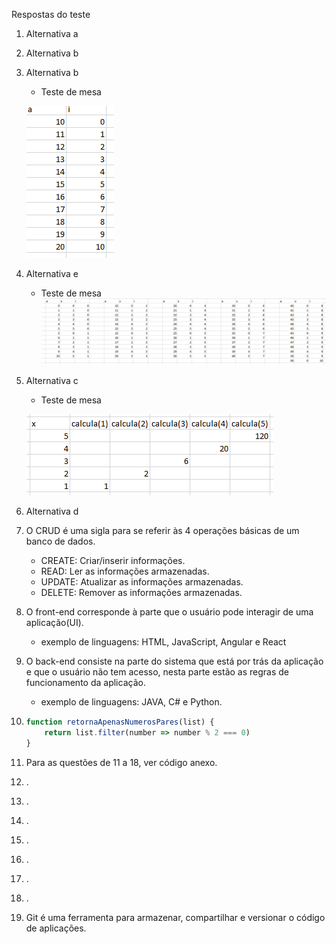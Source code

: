 Respostas do teste

1) Alternativa a
2) Alternativa b
3) Alternativa b
    * Teste de mesa
  
    ![img.png](img.png)

4) Alternativa e
    * Teste de mesa
![img_1.png](img_1.png)

5) Alternativa c
    * Teste de mesa

   ![img_2.png](img_2.png)

6) Alternativa d

7) O CRUD é uma sigla para se referir às 4 operações básicas
de um banco de dados.
    - CREATE: Criar/inserir informações.
    - READ: Ler as informações armazenadas.
    - UPDATE: Atualizar as informações armazenadas.
    - DELETE: Remover as informações armazenadas.

8) O front-end corresponde à parte que o usuário pode interagir de uma aplicação(UI).
    * exemplo de linguagens: HTML, JavaScript, Angular e React

9) O back-end consiste na parte do sistema que está por trás da aplicação e que o usuário não tem acesso, nesta parte estão as regras de funcionamento da aplicação.
    * exemplo de linguagens: JAVA, C# e Python.

10) ```javascript
    function retornaApenasNumerosPares(list) {
        return list.filter(number => number % 2 === 0)
    }
    ```
11) Para as questões de 11 a 18, ver código anexo.
12) .
13) .
14) .
15) .
16) .
17) .
18) .
19) Git é uma ferramenta para armazenar, compartilhar e versionar o código de aplicações.
